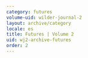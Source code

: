 ```yaml
---
category: futures
volume-uid: wilder-journal-2
layout: archive/category
locale: es
title: Futures | Volume 2
uid: wj2-archive-futures
order: 2
---
```

